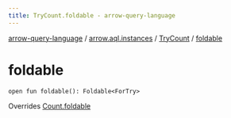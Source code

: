 ```yaml
---
title: TryCount.foldable - arrow-query-language
---
```


[arrow-query-language](../../index.html) / [arrow.aql.instances](../index.html) / [TryCount](index.html) / [foldable](./foldable.html)

# foldable

`open fun foldable(): Foldable<ForTry>`

Overrides [Count.foldable](../../arrow.aql/-count/foldable.html)

